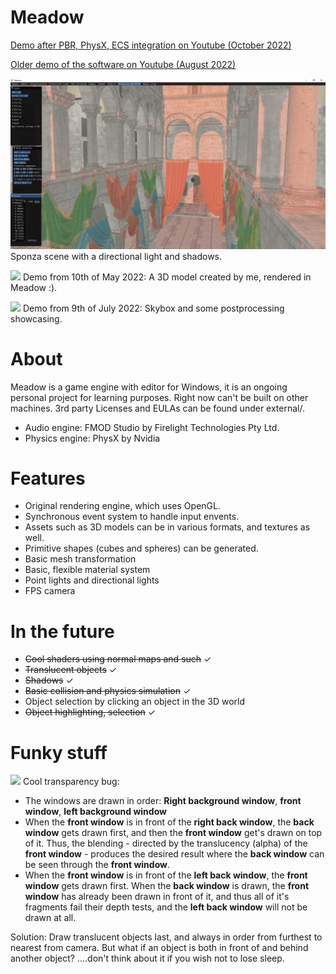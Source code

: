 # Meadow
[Demo after PBR, PhysX, ECS integration on Youtube (October 2022)](https://youtu.be/MDZk9nO2O1E)

[Older demo of the software on Youtube (August 2022)](https://youtu.be/NpmxBtYRNJU)

![](https://github.com/Willecode/Meadow/blob/c1b37014e97ff206c5079712d8631b7ba411b30f/docs/sponza_shadows.jpg)
Sponza scene with a directional light and shadows.

![](https://github.com/Willecode/Meadow/blob/c1b37014e97ff206c5079712d8631b7ba411b30f/docs/gifs/goofy_demo10-5.gif)
Demo from 10th of May 2022:
A 3D model created by me, rendered in Meadow :).

![](https://github.com/Willecode/Meadow/blob/b3f529ed5e7a9a0df610cebd9a6f70fe3c91ee89/docs/gifs/demo9-7-22.gif)
Demo from 9th of July 2022:
Skybox and some postprocessing showcasing.

# About
Meadow is a game engine with editor for Windows, it is an ongoing personal project for learning purposes. Right now can't be built on other machines. 3rd party Licenses and EULAs can be found under external/.
- Audio engine: FMOD Studio by Firelight Technologies Pty Ltd.
- Physics engine: PhysX by Nvidia

# Features
- Original rendering engine, which uses OpenGL.
- Synchronous event system to handle input envents.
- Assets such as 3D models can be in various formats, and textures as well.
- Primitive shapes (cubes and spheres) can be generated.
- Basic mesh transformation
- Basic, flexible material system
- Point lights and directional lights
- FPS camera

# In the future
- ~~Cool shaders using normal maps and such~~ ✓
- ~~Translucent objects~~ ✓
- ~~Shadows~~ ✓
- ~~Basic collision and physics simulation~~ ✓
- Object selection by clicking an object in the 3D world
- ~~Object highlighting, selection~~ ✓

# Funky stuff
![](https://github.com/Willecode/Meadow/blob/a546cd7f2eda68c37171eb0044a7f5662d2e7939/docs/gifs/transparency_bug.gif)
Cool transparency bug:
- The windows are drawn in order: **Right background window**, **front window**, **left background window**
- When the **front window** is in front of the **right back window**, the **back window** gets drawn first, and then the **front window** get's drawn on top of it. Thus, the blending - directed by the translucency (alpha) of the **front window** - produces the desired result where the **back window** can be seen through the **front window**.
- When the **front window** is in front of the **left back window**, the **front window** gets drawn first. When the **back window** is drawn, the **front window** has already been drawn in front of it, and thus all of it's fragments fail their depth tests, and the **left back window** will not be drawn at all.

Solution:
Draw translucent objects last, and always in order from furthest to nearest from camera.
But what if an object is both in front of and behind another object? ....don't think about it if you wish not to lose sleep.
